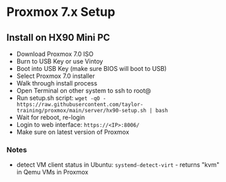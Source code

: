 # Proxmox 7.x Setup

## Install on HX90 Mini PC

* Download Proxmox 7.0 ISO
* Burn to USB Key or use Vintoy
* Boot into USB Key (make sure BIOS will boot to USB)
* Select Proxmox 7.0 installer
* Walk through install process
* Open Terminal on other system to ssh to root@<IP>
* Run setup.sh script: `wget -qO - https://raw.githubusercontent.com/taylor-training/proxmox/main/server/hx90-setup.sh | bash` 
* Wait for reboot, re-login
* Login to web interface: `https://<IP>:8006/`
* Make sure on latest version of Proxmox

### Notes

* detect VM client status in Ubuntu: `systemd-detect-virt`  -  returns "kvm" in Qemu VMs in Proxmox